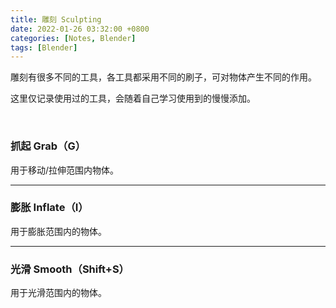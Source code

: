 ```yaml
---
title: 雕刻 Sculpting
date: 2022-01-26 03:32:00 +0800
categories: [Notes, Blender]
tags: [Blender]
---
```


雕刻有很多不同的工具，各工具都采用不同的刷子，可对物体产生不同的作用。

这里仅记录使用过的工具，会随着自己学习使用到的慢慢添加。

<br>

### **抓起 Grab（G）**

用于移动/拉伸范围内物体。

---

### **膨胀 Inflate（I）**

用于膨胀范围内的物体。

---

### **光滑 Smooth（Shift+S）**

用于光滑范围内的物体。